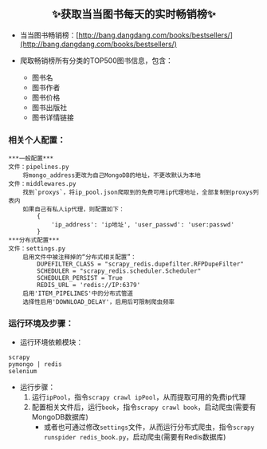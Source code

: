 ## <center>✨获取当当图书每天的实时畅销榜✨</center>
 - 当当图书畅销榜：[http://bang.dangdang.com/books/bestsellers/](http://bang.dangdang.com/books/bestsellers/)
 
 - 爬取畅销榜所有分类的TOP500图书信息，包含：
    - 图书名
    - 图书作者
    - 图书价格
    - 图书出版社
    - 图书详情链接

### 相关个人配置：
```
***一般配置***
文件：pipelines.py
    将mongo_address更改为自己MongoDB的地址，不更改默认为本地
文件：middlewares.py
    找到`proxys`，将ip_pool.json爬取到的免费可用ip代理地址，全部复制到proxys列表内
    如果自己有私人ip代理，则配置如下：
        {
            'ip_address': 'ip地址', 'user_passwd': 'user:passwd'
        }
***分布式配置***
文件：settings.py
    启用文件中被注释掉的“分布式相关配置”：
        DUPEFILTER_CLASS = "scrapy_redis.dupefilter.RFPDupeFilter"
        SCHEDULER = "scrapy_redis.scheduler.Scheduler"
        SCHEDULER_PERSIST = True
        REDIS_URL = 'redis://IP:6379'
    启用'ITEM_PIPELINES'中的分布式管道
    选择性启用'DOWNLOAD_DELAY'，启用后可限制爬虫频率
```
    
### 运行环境及步骤：
 - 运行环境依赖模块：
```
scrapy
pymongo | redis
selenium
```
 - 运行步骤：
    1. 运行`ipPool`，指令`scrapy crawl ipPool`，从而提取可用的免费ip代理
    2. 配置相关文件后，运行`book`，指令`scrapy crawl book`，启动爬虫(需要有MongoDB数据库)
        - 或者也可通过修改`settings`文件，从而运行分布式爬虫，指令`scrapy runspider redis_book.py`，启动爬虫(需要有Redis数据库)